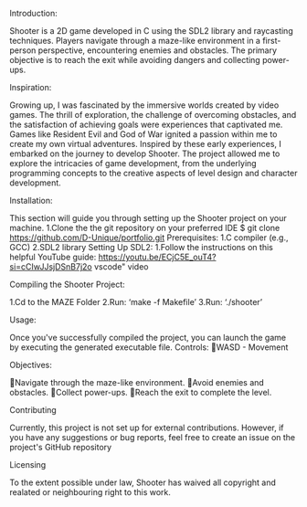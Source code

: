 Introduction:

Shooter is a 2D game developed in C using the SDL2 library and raycasting techniques. Players navigate through a maze-like environment in a first-person perspective, encountering enemies and obstacles. The primary objective is to reach the exit while avoiding dangers and collecting power-ups.

Inspiration:

Growing up, I was fascinated by the immersive worlds created by video games. The thrill of exploration, the challenge of overcoming obstacles, and the satisfaction of achieving goals were experiences that captivated me. Games like Resident Evil and God of War ignited a passion within me to create my own virtual adventures.
Inspired by these early experiences, I embarked on the journey to develop Shooter. The project allowed me to explore the intricacies of game development, from the underlying programming concepts to the creative aspects of level design and character development.

Installation:

This section will guide you through setting up the Shooter project on your machine.
1.Clone the the git repository on your preferred IDE
$ git clone https://github.com/D-Unique/portfolio.git
Prerequisites:
1.C compiler (e.g., GCC)
2.SDL2 library
Setting Up SDL2:
1.Follow the instructions on this helpful YouTube guide: https://youtu.be/ECjC5E_ouT4?si=cCIwJJsjDSnB7j2o
vscode" video

Compiling the Shooter Project:

1.Cd to the MAZE Folder
2.Run: ‘make -f Makefile’
3.Run: ‘./shooter’

Usage:

Once you've successfully compiled the project, you can launch the game by executing the generated executable file.
Controls:
WASD - Movement

Objectives:

Navigate through the maze-like environment.
Avoid enemies and obstacles.
Collect power-ups.
Reach the exit to complete the level.

Contributing

Currently, this project is not set up for external contributions. However, if you have any suggestions or bug reports, feel free to create an issue on the project's GitHub repository

Licensing

To the extent possible under law, Shooter has waived all copyright and realated or neighbouring right to this work.
